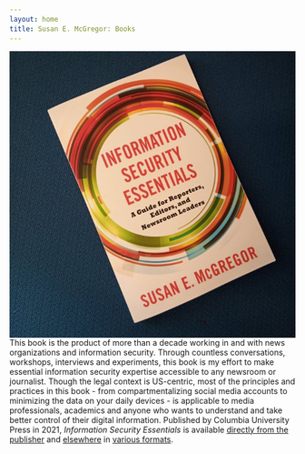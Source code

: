 ```yaml
---
layout: home
title: Susan E. McGregor: Books
---
```


<div> 
<img src="images/E2zeEx8XoAYrBR2.jpeg" style="float:left;text-align:top;padding-right:10px;" alt="Information Security Essentials book image"/><p>This book is the product of more than a decade working in and with news organizations and information security. Through countless conversations, workshops, interviews and experiments, this book is my effort to make essential information security expertise accessible to any newsroom or journalist. Though the legal context is US-centric, most of the principles and practices in this book - from compartmentalizing social media accounts to minimizing the data on your daily devices - is applicable to media professionals, academics and anyone who wants to understand and take better control of their digital information. Published by Columbia University Press in 2021, <em>Information Security Essentials</em> is available <a href="https://cup.columbia.edu/book/information-security-essentials/9780231192330" title="Link to book at Columbia University Press">directly from the publisher</a> and <a href="
https://bookshop.org/books/information-security-essentials-a-guide-for-reporters-editors-and-newsroom-leaders-9780231192330/9780231192330" title="Link to book at Bookshop.org">elsewhere</a> in <a href="https://www.amazon.com/Information-Security-Essentials-Reporters-Newsroom-ebook-dp-B08MWW2RJH/dp/B08MWW2RJH/ref=mt_other?_encoding=UTF8&me=&qid=" title="Link to Kindle edition">various formats</a>.

  </p></div>
